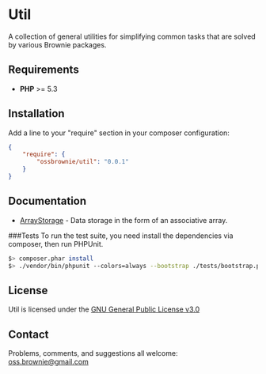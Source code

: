 Util
====

A collection of general utilities for simplifying common tasks that are solved by various Brownie packages.

## Requirements
- **PHP** >= 5.3

## Installation
Add a line to your "require" section in your composer configuration:

```json
{
    "require": {
        "ossbrownie/util": "0.0.1"
    }
}
```

## Documentation
- [ArrayStorage](https://github.com/ossbrownie/util/wiki/ArrayStorage) - Data storage in the form of an associative array. 


###Tests
To run the test suite, you need install the dependencies via composer, then run PHPUnit.
```bash
$> composer.phar install
$> ./vendor/bin/phpunit --colors=always --bootstrap ./tests/bootstrap.php ./tests
```


## License
Util is licensed under the [GNU General Public License v3.0](http://www.gnu.org/copyleft/lesser.html)


## Contact

Problems, comments, and suggestions all welcome: [oss.brownie@gmail.com](mailto:oss.brownie@gmail.com)
